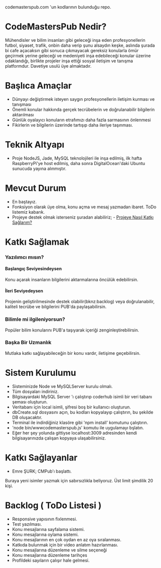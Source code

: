 codemasterspub.com 'un kodlarının bulunduğu repo.

# CodeMastersPub Nedir?
Mühendisler ve bilim insanları gibi geleceği inşa eden profesyonellerin futbol, siyaset, trafik,  onbin daha verip şunu alsaydın keşke, aslında şurada bi cafe açacaksın gibi sonuca çıkmayacak gereksiz konularla ömür geçirmek yerine geleceği ve medeniyeti inşa edebileceği konular üzerine odaklandığı, birlikte projeler inşa ettiği sosyal iletişim ve tanışma platformdur. Davetiye usulü üye almaktadır.

# Başlıca Amaçlar
- Dünyayı değiştirmek isteyen saygın profesyonellerin iletişim kurması ve tanışması
- Önemli konular hakkında gerçek  tecrübelerin ve doğrulanabilir bilgilerin aktarılması
- Günlük oyalayıcı konuların etrafımızı daha fazla sarmasının önlenmesi
- Fikirlerin ve bilgilerin üzerinde tartışıp daha ileriye taşınması.

# Teknik Altyapı
- Proje NodeJS, Jade, MySQL teknolojileri ile inşa edilmiş, ilk hafta RaspberryPi'ye host edilmiş, daha sonra DigitalOcean'daki Ubuntu sunucuda yayına alınmıştır.

# Mevcut Durum
- En baştayız.
- Fonksiyon olarak üye olma, konu açma ve mesaj yazmadan ibaret. ToDo listemiz kabarık.
- Projeye destek olmak isterseniz şuradan alabiliriz; - [Projeye Nasıl Katkı Sağlarım?](#destek)

# Katkı Sağlamak
### Yazılımcı mısın?
#### Başlangıç Seviyesindeysen
Konu açarak insanların bilgilerini aktarmalarına öncülük edebilirsin.
#### İleri Seviyedeysen 
Projenin geliştirilmesinde destek olabilir(bknz:backlog) veya doğrulanabilir, kaliteli tecrübe ve bilgilerini PUB'da paylaşabilirsin.
### Bilimle mi ilgileniyorsun?
Popüler bilim konularını PUB'a taşıyarak içeriği zenginleştirebilirsin.

### Başka Bir Uzmanlık
Mutlaka katkı sağlayabileceğin bir konu vardır, iletişime geçebilirsin.

# Sistem Kurulumu
- Sisteminizde Node ve MySQLServer kurulu olmalı.
- Tüm dosyaları indiriniz.
- Bilgisayardaki MySQL Server 'ı çalıştırıp coderhub isimli bir veri tabanı şeması oluşturun.
- Veritabanı için local isimli, şifresi boş bir kullanıcı oluşturun.
- dbCreate.sql dosyasını açın, bu kodları kopyalayıp çalıştırın, bu şekilde DB oluşacaktır.
- Terminal ile indirdiğiniz klasöre gibi 'npm install' komutunu çalıştırın.
- 'node bin/wwwcodemasterspub.js' komutu ile uygulamayı bşlatın.
- Eğer her şey yolunda gittiyse localhost:3009 adresinden kendi bilgisayarınızda çalışan kopyaya ulaşabilirsiniz.

# Katkı Sağlayanlar
- Emre ŞURK; CMPub'ı başlattı.

Buraya yeni isimler yazmak için sabırsızlıkla beliyoruz. Üst limit şimdilik 20 kişi.

# Backlog ( ToDo Listesi )
- Responsive yapısının fixlenmesi.
- Test yazılması.
- Konu mesajlarına sayfalama sistemi.
- Konu mesajlarına oylama sistemi.
- Konu mesajlarının en çok oydan en az oya sıralanması.
- Katkıda bulunmak için bir video anlatım hazırlanması.
- Konu mesajlarına düzenleme ve silme seçeneği
- Konu mesajlarına düzenleme tarihçes
- Profildeki sayıların çalışır hale gelmesi.